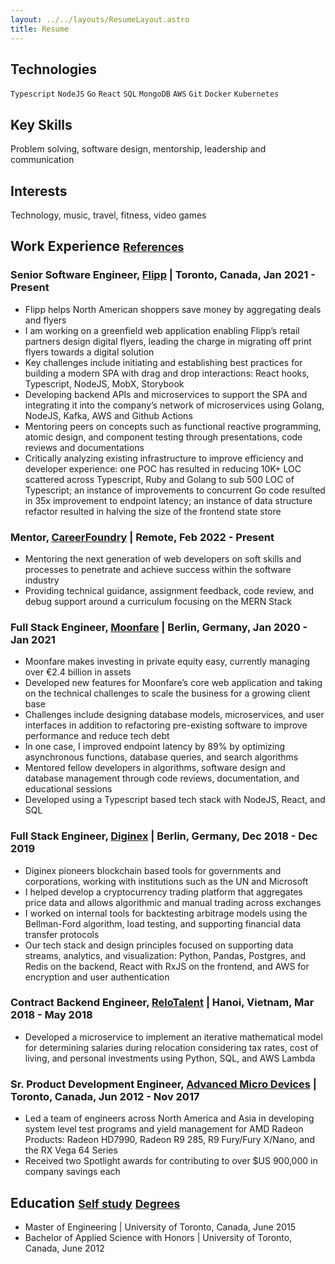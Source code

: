 ```yaml
---
layout: ../../layouts/ResumeLayout.astro
title: Resume
---
```


## Technologies

`Typescript` `NodeJS` `Go` `React` `SQL` `MongoDB` `AWS` `Git` `Docker` `Kubernetes`

## Key Skills

Problem solving, software design, mentorship, leadership and communication

## Interests

Technology, music, travel, fitness, video games

## Work Experience <small>[References](https://drive.google.com/open?id=15agbvNipo2pTSTO-WwNx_R2ukPlOu_yN)</small>

### Senior Software Engineer, [Flipp](https://flipp.com/home) | Toronto, Canada, Jan 2021 - Present

- Flipp helps North American shoppers save money by aggregating deals and flyers
- I am working on a greenfield web application enabling Flipp’s retail partners design digital flyers, leading the charge in migrating off print flyers towards a digital solution
- Key challenges include initiating and establishing best practices for building a modern SPA with drag and drop interactions: React hooks, Typescript, NodeJS, MobX, Storybook
- Developing backend APIs and microservices to support the SPA and integrating it into the company’s network of microservices using Golang, NodeJS, Kafka, AWS and Github Actions
- Mentoring peers on concepts such as functional reactive programming, atomic design, and component testing through presentations, code reviews and documentations
- Critically analyzing existing infrastructure to improve efficiency and developer experience: one POC has resulted in reducing 10K+ LOC scattered across Typescript, Ruby and Golang to sub 500 LOC of Typescript; an instance of improvements to concurrent Go code resulted in 35x improvement to endpoint latency; an instance of data structure refactor resulted in halving the size of the frontend state store

### Mentor, [CareerFoundry](https://careerfoundry.com/) | Remote, Feb 2022 - Present

- Mentoring the next generation of web developers on soft skills and processes to penetrate and achieve success within the software industry
- Providing technical guidance, assignment feedback, code review, and debug support around a curriculum focusing on the MERN Stack

### Full Stack Engineer, [Moonfare](https://www.moonfare.com/) | Berlin, Germany, Jan 2020 - Jan 2021

- Moonfare makes investing in private equity easy, currently managing over €2.4 billion in assets
- Developed new features for Moonfare’s core web application and taking on the technical challenges to scale the business for a growing client base
- Challenges include designing database models, microservices, and user interfaces in addition to refactoring pre-existing software to improve performance and reduce tech debt
- In one case, I improved endpoint latency by 89% by optimizing asynchronous functions, database queries, and search algorithms
- Mentored fellow developers in algorithms, software design and database management through code reviews, documentation, and educational sessions
- Developed using a Typescript based tech stack with NodeJS, React, and SQL

### Full Stack Engineer, [Diginex](https://www.diginex.com/) | Berlin, Germany, Dec 2018 - Dec 2019

- Diginex pioneers blockchain based tools for governments and corporations, working with institutions such as the UN and Microsoft
- I helped develop a cryptocurrency trading platform that aggregates price data and allows algorithmic and manual trading across exchanges
- I worked on internal tools for backtesting arbitrage models using the Bellman-Ford algorithm, load testing, and supporting financial data transfer protocols
- Our tech stack and design principles focused on supporting data streams, analytics, and visualization: Python, Pandas, Postgres, and Redis on the backend, React with RxJS on the frontend, and AWS for encryption and user authentication

### Contract Backend Engineer, [ReloTalent](https://relotalent.com) | Hanoi, Vietnam, Mar 2018 - May 2018

- Developed a microservice to implement an iterative mathematical model for determining salaries during relocation considering tax rates, cost of living, and personal investments using Python, SQL, and AWS Lambda

### Sr. Product Development Engineer, [Advanced Micro Devices](https://amd.com/en) | Toronto, Canada, Jun 2012 - Nov 2017

- Led a team of engineers across North America and Asia in developing system level test programs and yield management for AMD Radeon Products: Radeon HD7990, Radeon R9 285, R9 Fury/Fury X/Nano, and the RX Vega 64 Series
- Received two Spotlight awards for contributing to over $US 900,000 in company savings each

## Education <small>[Self study](https://github.com/users/mtanzim/projects/4)</small> <small>[Degrees](https://drive.google.com/file/d/0B7mJStvE46x8OGxOV0NtLWtNSlE/view?usp=sharing)</small>

- Master of Engineering | University of Toronto, Canada, June 2015
- Bachelor of Applied Science with Honors | University of Toronto, Canada, June 2012
